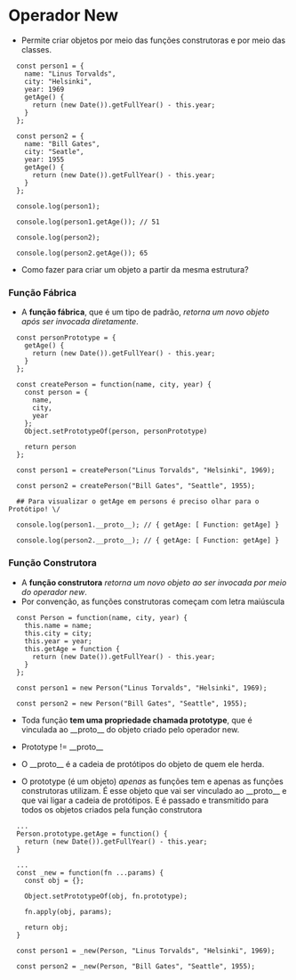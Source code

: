 # Operador New

- Permite criar objetos por meio das funções construtoras e por meio das classes.

```
  const person1 = {
    name: "Linus Torvalds",
    city: "Helsinki",
    year: 1969
    getAge() {
      return (new Date()).getFullYear() - this.year;
    }
  };

  const person2 = {
    name: "Bill Gates",
    city: "Seatle",
    year: 1955
    getAge() {
      return (new Date()).getFullYear() - this.year;
    }
  };

  console.log(person1);
  
  console.log(person1.getAge()); // 51 
  
  console.log(person2);
  
  console.log(person2.getAge()); 65
```

- Como fazer para criar um objeto a partir da mesma estrutura?

### Função Fábrica

- A **função fábrica**, que é um tipo de padrão, *retorna um novo objeto após ser invocada diretamente*.

```
  const personPrototype = {
    getAge() {
      return (new Date()).getFullYear() - this.year;
    }
  };

  const createPerson = function(name, city, year) {
    const person = {
      name,
      city,
      year
    };
    Object.setPrototypeOf(person, personPrototype)

    return person
  };

  const person1 = createPerson("Linus Torvalds", "Helsinki", 1969);
  
  const person2 = createPerson("Bill Gates", "Seattle", 1955);

  ## Para visualizar o getAge em persons é preciso olhar para o Protótipo! \/

  console.log(person1.__proto__); // { getAge: [ Function: getAge] }
  
  console.log(person2.__proto__); // { getAge: [ Function: getAge] }
```

### Função Construtora

- A **função construtora** *retorna um novo objeto ao ser invocada por meio do operador new*.
- Por convenção, as funções construtoras começam com letra maiúscula


```
  const Person = function(name, city, year) {
    this.name = name;
    this.city = city;
    this.year = year;
    this.getAge = function {
      return (new Date()).getFullYear() - this.year;
    }
  };

  const person1 = new Person("Linus Torvalds", "Helsinki", 1969);
  
  const person2 = new Person("Bill Gates", "Seattle", 1955);
```

- Toda função **tem uma propriedade chamada prototype**, que é vinculada ao \_\_proto\_\_ do objeto criado pelo operador new.


- Prototype != \_\_proto\_\_
- O \_\_proto\_\_ é a cadeia de protótipos do objeto de quem ele herda. 
- O prototype (é um objeto) *apenas* as funções tem e apenas as funções construtoras utilizam. É esse objeto que vai ser vinculado ao \_\_proto\_\_ e que vai ligar a cadeia de protótipos. E é passado e transmitido para todos os objetos criados pela função construtora

```
  ...
  Person.prototype.getAge = function() {
    return (new Date()).getFullYear() - this.year;
  }
```

```
  ...
  const _new = function(fn ...params) {
    const obj = {};

    Object.setPrototypeOf(obj, fn.prototype);

    fn.apply(obj, params);

    return obj;
  }

  const person1 = _new(Person, "Linus Torvalds", "Helsinki", 1969);
  
  const person2 = _new(Person, "Bill Gates", "Seattle", 1955);
```